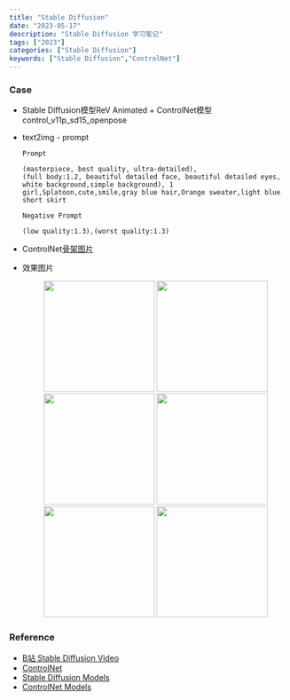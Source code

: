 ```yaml
---
title: "Stable Diffusion"
date: "2023-05-17"
description: "Stable Diffusion 学习笔记"
tags: ["2023"]
categories: ["Stable Diffusion"]
keywords: ["Stable Diffusion","ControlNet"]
---
```


### Case

* Stable Diffusion模型ReV Animated + ControlNet模型 control_v11p_sd15_openpose
 - text2img - prompt
    ```text
    Prompt
    
    (masterpiece, best quality, ultra-detailed),
    (full body:1.2, beautiful detailed face, beautiful detailed eyes, white background,simple background), 1 girl,Splatoon,cute,smile,gray blue hair,Orange sweater,light blue short skirt
    
    Negative Prompt
    
    (low quality:1.3),(worst quality:1.3)
    ```
 - ControlNet[骨架图片](https://quicksandznzn.github.io/image/sd/gj_01.png)

 - 效果图片
    <center class="half">
        <img src="https://quicksandznzn.github.io/image/sd/rev_animated/p_01.png" width="200"/>
        <img src="https://quicksandznzn.github.io/image/sd/rev_animated/p_02.png" width="200"/>
        <img src="https://quicksandznzn.github.io/image/sd/rev_animated/p_03.png" width="200"/>
        <img src="https://quicksandznzn.github.io/image/sd/rev_animated/p_04.png" width="200"/>
        <img src="https://quicksandznzn.github.io/image/sd/rev_animated/p_05.png" width="200"/>
        <img src="https://quicksandznzn.github.io/image/sd/rev_animated/p_06.png" width="200"/>
    </center>
   

    
### Reference

* [B站 Stable Diffusion Video](https://www.bilibili.com/video/BV1aa4y1P7DN/?buvid=Y44F7D42B547754048C780CC78FA6CD1998F&is_story_h5=false&mid=eF8v4%2FLWFESqpLnyZPQNVQ%3D%3D&p=1&plat_id=114&share_from=ugc&share_medium=iphone&share_plat=ios&share_session_id=0022706B-E27B-40A6-B2C3-CE5F3AF53DA3&share_source=WEIXIN&share_tag=s_i&timestamp=1684215349&unique_k=SEVFqoK&up_id=1279953518&vd_source=1512825885aa3883e6928f8c6e880314)
* [ControlNet](https://github.com/Mikubill/sd-webui-controlnet)
* [Stable Diffusion Models](https://civitai.com/)
* [ControlNet Models](https://huggingface.co/lllyasviel/ControlNet-v1-1/tree/main)